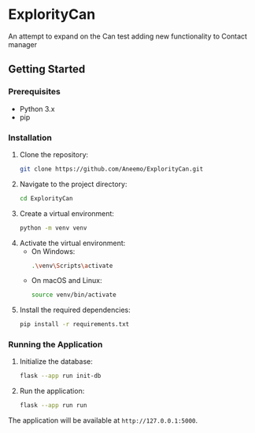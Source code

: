 # ExplorityCan
An attempt to expand on the Can test adding new functionality to Contact manager

## Getting Started

### Prerequisites

- Python 3.x
- pip

### Installation

1. Clone the repository:
   ```sh
   git clone https://github.com/Aneemo/ExplorityCan.git
   ```
2. Navigate to the project directory:
   ```sh
   cd ExplorityCan
   ```
3. Create a virtual environment:
   ```sh
   python -m venv venv
   ```
4. Activate the virtual environment:
   - On Windows:
     ```sh
     .\venv\Scripts\activate
     ```
   - On macOS and Linux:
     ```sh
     source venv/bin/activate
     ```
5. Install the required dependencies:
   ```sh
   pip install -r requirements.txt
   ```

### Running the Application

1. Initialize the database:
   ```sh
   flask --app run init-db
   ```
2. Run the application:
   ```sh
   flask --app run run
   ```

The application will be available at `http://127.0.0.1:5000`.